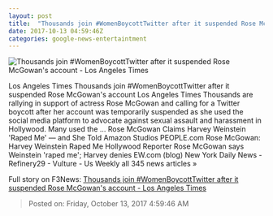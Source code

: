 ```yaml
---
layout: post
title:  "Thousands join #WomenBoycottTwitter after it suspended Rose McGowan's account - Los Angeles Times"
date: 2017-10-13 04:59:46Z
categories: google-news-entertaintment
---
```


![Thousands join #WomenBoycottTwitter after it suspended Rose McGowan's account - Los Angeles Times](http://www.trbimg.com/img-59e04f63/turbine/la-fi-women-boycott-twitter-20171012)

Los Angeles Times Thousands join #WomenBoycottTwitter after it suspended Rose McGowan's account Los Angeles Times Thousands are rallying in support of actress Rose McGowan and calling for a Twitter boycott after her account was temporarily suspended as she used the social media platform to advocate against sexual assault and harassment in Hollywood. Many used the ... Rose McGowan Claims Harvey Weinstein 'Raped Me' — and She Told Amazon Studios PEOPLE.com Rose McGowan: Harvey Weinstein Raped Me Hollywood Reporter Rose McGowan says Weinstein 'raped me'; Harvey denies EW.com (blog) New York Daily News - Refinery29 - Vulture - Us Weekly all 345 news articles »


Full story on F3News: [Thousands join #WomenBoycottTwitter after it suspended Rose McGowan's account - Los Angeles Times](http://www.f3nws.com/n/dXuKgB)

> Posted on: Friday, October 13, 2017 4:59:46 AM
